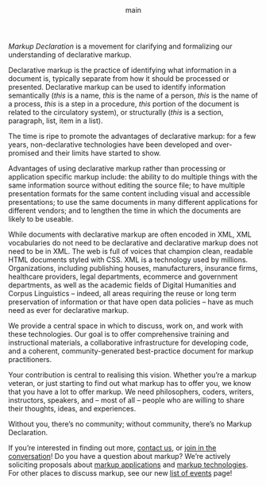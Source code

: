 <pubmeta>
<header>main</header>
<title>The Markup Declaration</title>
</pubmeta>

_Markup Declaration_ is a movement for clarifying and
formalizing our understanding of <span id="more-decl-link" class="morelink">declarative markup</span>.

<p id="more-decl-anchor" class="moreinfo">Declarative markup is the practice of identifying what information in
a document is, typically separate from how it should be processed or
presented. Declarative markup can be used to identify information
semantically (<em>this</em> is a name, <em>this</em> is the name of a person, <em>this</em>
is the name of a process, <em>this</em> is a step in a procedure, <em>this</em>
portion of the document is related to the circulatory system), or
structurally (<em>this</em> is a section, paragraph, list, item in a list).</p>

The time is ripe to promote the
<span id="adv-link" class="morelink">advantages of declarative markup</span>: for
a few years, non-declarative technologies have been developed and
over-promised and their limits have started to show.

<p id="adv-anchor" class="moreinfo">Advantages of using declarative markup rather than processing or
application specific markup include: the ability to do multiple things
with the same information source without editing the source file; to
have multiple presentation formats for the same content including
visual and accessible presentations; to use the same documents in many
different applications for different vendors; and to lengthen the time
in which the documents are likely to be useable.</p>

While documents with declarative markup are often encoded in XML,
XML vocabularies do not need to be declarative and declarative
markup does not need to be in XML. The web is full of voices that
champion clean, readable HTML documents styled with CSS. XML is a
technology used by millions. Organizations, including publishing
houses, manufacturers, insurance firms, healthcare providers,
legal departments, ecommerce and government departments, as well
as the academic fields of Digital Humanities and Corpus
Linguistics – indeed, all areas requiring the reuse or long term
preservation of information or that have open data policies –
have as much need as ever for declarative markup.

We provide a central space in which to discuss, work on, and work with
these technologies. Our goal is to offer comprehensive training and
instructional materials, a collaborative infrastructure for developing
code, and a coherent, community-generated best-practice document for
markup practitioners.

Your contribution is central to realising this vision. Whether you’re
a markup veteran, or just starting to find out what markup has to
offer you, we know that you have a lot to offer markup. We need
philosophers, coders, writers, instructors, speakers, and – most of
all – people who are willing to share their thoughts, ideas, and
experiences.

Without you, there’s no community; without community, there’s no
Markup Declaration.

If you’re interested in finding out more, [contact us](/contact),
or [join in the conversation](https://www.mulberrytech.com/markupdeclaration.html)!
Do you have a question about markup? We’re actively soliciting proposals
about [markup applications](https://github.com/markupdeclaration/applications/issues)
and [markup technologies](https://github.com/markupdeclaration/technologies/issues).
For other places to discuss markup, see our new
[list of events](/resources/events.html) page!
